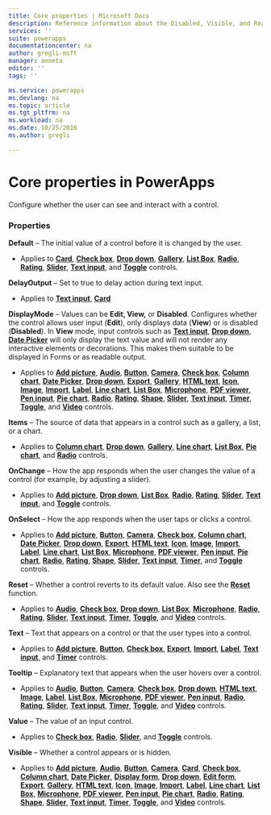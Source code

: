 ```yaml
---
title: Core properties | Microsoft Docs
description: Reference information about the Disabled, Visible, and ReadOnly properties
services: ''
suite: powerapps
documentationcenter: na
author: gregli-msft
manager: anneta
editor: ''
tags: ''

ms.service: powerapps
ms.devlang: na
ms.topic: article
ms.tgt_pltfrm: na
ms.workload: na
ms.date: 10/25/2016
ms.author: gregli

---
```

# Core properties in PowerApps
Configure whether the user can see and interact with a control.

### Properties
**Default** – The initial value of a control before it is changed by the user.

* Applies to **[Card](../maker/controls/control-card.md)**, **[Check box](../maker/controls/control-check-box.md)**, **[Drop down](../maker/controls/control-drop-down.md)**, **[Gallery](../maker/controls/control-gallery.md)**, **[List Box](../maker/controls/control-list-box.md)**, **[Radio](control-radio.md)**, **[Rating](control-rating.md)**, **[Slider](control-slider.md)**, **[Text input](control-text-input.md)**, and **[Toggle](control-toggle.md)** controls.

**DelayOutput** – Set to true to delay action during text input.

* Applies to  **[Text input](control-text-input.md)**, **[Card](../maker/controls/control-card.md)**

**DisplayMode** – Values can be **Edit, View,** or **Disabled**. Configures whether the control allows user input (**Edit**), only displays data (**View**) or is disabled (**Disabled**).  In **View** mode, input controls such as **[Text input](control-text-input.md)**, **[Drop down](../maker/controls/control-drop-down.md)**, **[Date Picker](../maker/controls/control-date-picker.md)** will only display the text value and will not render any interactive elements or decorations.  This makes them suitable to be displayed in Forms or as readable output.

* Applies to **[Add picture](../maker/controls/control-add-picture.md)**, **[Audio](../maker/controls/control-audio-video.md)**, **[Button](../maker/controls/control-button.md)**, **[Camera](../maker/controls/control-camera.md)**, **[Check box](../maker/controls/control-check-box.md)**, **[Column chart](../maker/controls/control-column-line-chart.md)**, **[Date Picker](../maker/controls/control-date-picker.md)**, **[Drop down](../maker/controls/control-drop-down.md)**, **[Export](../maker/controls/control-export-import.md)**, **[Gallery](../maker/controls/control-gallery.md)**, **[HTML text](../maker/controls/control-html-text.md)**, **[Icon](control-shapes-icons.md)**, **[Image](../maker/controls/control-image.md)**, **[Import](../maker/controls/control-export-import.md)**, **[Label](control-text-box.md)**, **[Line chart](../maker/controls/control-column-line-chart.md)**, **[List Box](../maker/controls/control-list-box.md)**, **[Microphone](../maker/controls/control-microphone.md)**, **[PDF viewer](control-pdf-viewer.md)**, **[Pen input](control-pen-input.md)**, **[Pie chart](control-pie-chart.md)**, **[Radio](control-radio.md)**, **[Rating](control-rating.md)**, **[Shape](control-shapes-icons.md)**, **[Slider](control-slider.md)**, **[Text input](control-text-input.md)**, **[Timer](control-timer.md)**, **[Toggle](control-toggle.md)**, and **[Video](../maker/controls/control-audio-video.md)** controls.

**Items** – The source of data that appears in a control such as a gallery, a list, or a chart.

* Applies to **[Column chart](../maker/controls/control-column-line-chart.md)**, **[Drop down](../maker/controls/control-drop-down.md)**, **[Gallery](../maker/controls/control-gallery.md)**, **[Line chart](../maker/controls/control-column-line-chart.md)**, **[List Box](../maker/controls/control-list-box.md)**, **[Pie chart](control-pie-chart.md)**, and **[Radio](control-radio.md)** controls.

**OnChange** – How the app responds when the user changes the value of a control (for example, by adjusting a slider).

* Applies to **[Add picture](../maker/controls/control-add-picture.md)**, **[Drop down](../maker/controls/control-drop-down.md)**, **[List Box](../maker/controls/control-list-box.md)**, **[Radio](control-radio.md)**, **[Rating](control-rating.md)**, **[Slider](control-slider.md)**, **[Text input](control-text-input.md)**, and **[Toggle](control-toggle.md)** controls.

**OnSelect** – How the app responds when the user taps or clicks a control.

* Applies to **[Add picture](../maker/controls/control-add-picture.md)**, **[Button](../maker/controls/control-button.md)**, **[Camera](../maker/controls/control-camera.md)**, **[Check box](../maker/controls/control-check-box.md)**, **[Column chart](../maker/controls/control-column-line-chart.md)**, **[Date Picker](../maker/controls/control-date-picker.md)**, **[Drop down](../maker/controls/control-drop-down.md)**, **[Export](../maker/controls/control-export-import.md)**, **[HTML text](../maker/controls/control-html-text.md)**, **[Icon](control-shapes-icons.md)**, **[Image](../maker/controls/control-image.md)**, **[Import](../maker/controls/control-export-import.md)**, **[Label](control-text-box.md)**, **[Line chart](../maker/controls/control-column-line-chart.md)**, **[List Box](../maker/controls/control-list-box.md)**, **[Microphone](../maker/controls/control-microphone.md)**, **[PDF viewer](control-pdf-viewer.md)**, **[Pen input](control-pen-input.md)**, **[Pie chart](control-pie-chart.md)**, **[Radio](control-radio.md)**, **[Rating](control-rating.md)**, **[Shape](control-shapes-icons.md)**, **[Slider](control-slider.md)**, **[Text input](control-text-input.md)**, **[Timer](control-timer.md)**, and **[Toggle](control-toggle.md)** controls.

**Reset** – Whether a control reverts to its default value.  Also see the **[Reset](../functions/function-reset.md)** function.

* Applies to **[Audio](../maker/controls/control-audio-video.md)**, **[Check box](../maker/controls/control-check-box.md)**, **[Drop down](../maker/controls/control-drop-down.md)**, **[List Box](../maker/controls/control-list-box.md)**, **[Microphone](../maker/controls/control-microphone.md)**, **[Radio](control-radio.md)**, **[Rating](control-rating.md)**, **[Slider](control-slider.md)**, **[Text input](control-text-input.md)**, **[Timer](control-timer.md)**, **[Toggle](control-toggle.md)**, and **[Video](../maker/controls/control-audio-video.md)** controls.

**Text** – Text that appears on a control or that the user types into a control.

* Applies to **[Add picture](../maker/controls/control-add-picture.md)**, **[Button](../maker/controls/control-button.md)**, **[Check box](../maker/controls/control-check-box.md)**, **[Export](../maker/controls/control-export-import.md)**, **[Import](../maker/controls/control-export-import.md)**, **[Label](control-text-box.md)**, **[Text input](control-text-input.md)**, and **[Timer](control-timer.md)** controls.

**Tooltip** – Explanatory text that appears when the user hovers over a control.

* Applies to **[Audio](../maker/controls/control-audio-video.md)**, **[Button](../maker/controls/control-button.md)**, **[Camera](../maker/controls/control-camera.md)**, **[Check box](../maker/controls/control-check-box.md)**, **[Drop down](../maker/controls/control-drop-down.md)**, **[HTML text](../maker/controls/control-html-text.md)**, **[Image](../maker/controls/control-image.md)**, **[Label](control-text-box.md)**, **[List Box](../maker/controls/control-list-box.md)**, **[Microphone](../maker/controls/control-microphone.md)**, **[PDF viewer](control-pdf-viewer.md)**, **[Pen input](control-pen-input.md)**, **[Radio](control-radio.md)**, **[Rating](control-rating.md)**, **[Slider](control-slider.md)**, **[Text input](control-text-input.md)**, **[Timer](control-timer.md)**, **[Toggle](control-toggle.md)**, and **[Video](../maker/controls/control-audio-video.md)** controls.

**Value** – The value of an input control.

* Applies to **[Check box](../maker/controls/control-check-box.md)**, **[Radio](control-radio.md)**, **[Slider](control-slider.md)**, and **[Toggle](control-toggle.md)** controls.

**Visible** – Whether a control appears or is hidden.

* Applies to **[Add picture](../maker/controls/control-add-picture.md)**, **[Audio](../maker/controls/control-audio-video.md)**, **[Button](../maker/controls/control-button.md)**, **[Camera](../maker/controls/control-camera.md)**, **[Card](../maker/controls/control-card.md)**, **[Check box](../maker/controls/control-check-box.md)**, **[Column chart](../maker/controls/control-column-line-chart.md)**, **[Date Picker](../maker/controls/control-date-picker.md)**, **[Display form](../maker/controls/control-form-detail.md)**, **[Drop down](../maker/controls/control-drop-down.md)**, **[Edit form](../maker/controls/control-form-detail.md)**, **[Export](../maker/controls/control-export-import.md)**, **[Gallery](../maker/controls/control-gallery.md)**, **[HTML text](../maker/controls/control-html-text.md)**, **[Icon](control-shapes-icons.md)**, **[Image](../maker/controls/control-image.md)**, **[Import](../maker/controls/control-export-import.md)**, **[Label](control-text-box.md)**, **[Line chart](../maker/controls/control-column-line-chart.md)**, **[List Box](../maker/controls/control-list-box.md)**, **[Microphone](../maker/controls/control-microphone.md)**, **[PDF viewer](control-pdf-viewer.md)**, **[Pen input](control-pen-input.md)**, **[Pie chart](control-pie-chart.md)**, **[Radio](control-radio.md)**, **[Rating](control-rating.md)**, **[Shape](control-shapes-icons.md)**, **[Slider](control-slider.md)**, **[Text input](control-text-input.md)**, **[Timer](control-timer.md)**, **[Toggle](control-toggle.md)**, and **[Video](../maker/controls/control-audio-video.md)** controls.

